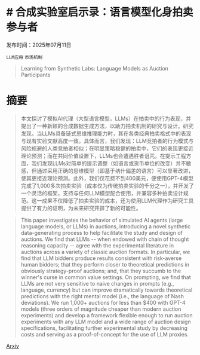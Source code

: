 # # 合成实验室启示录：语言模型化身拍卖参与者

发布时间：2025年07月11日

`LLM应用` `市场机制`

> Learning from Synthetic Labs: Language Models as Auction Participants

# 摘要

> 本文探讨了模拟AI代理（大型语言模型，LLMs）在拍卖中的行为表现，并提出了一种新颖的合成数据生成方法，以助力拍卖机制的研究与设计。研究发现，当LLMs具备链式思维推理能力时，其在各类经典拍卖格式中的表现与现有实验文献高度一致。具体而言，我们发现：LLM竞拍者的行为模式与风险规避的人类竞拍者相似；在明显策略稳健的拍卖中，它们的表现更接近理论预测；而在共同价值设置下，LLMs也会遭遇胜者诅咒。在提示工程方面，我们发现LLMs对简单的提示调整（如语言或货币单位的改变）并不敏感，但通过采用正确的思维模型（即基于纳什偏差的语言）可以显著改进，使其更接近理论预测。此外，我们仅花费不到400美元，便使用GPT-4模型完成了1,000多次拍卖实验（成本仅为传统拍卖实验的千分之一），并开发了一个灵活的框架，支持与任何LLM模型配合使用，并兼容多种拍卖设计规范。这一成果不仅降低了拍卖实验的成本，还为使用LLM代理作为研究工具提供了有力的证明，为未来研究开辟了新的可能性。

> This paper investigates the behavior of simulated AI agents (large language models, or LLMs) in auctions, introducing a novel synthetic data-generating process to help facilitate the study and design of auctions. We find that LLMs -- when endowed with chain of thought reasoning capacity -- agree with the experimental literature in auctions across a variety of classic auction formats. In particular, we find that LLM bidders produce results consistent with risk-averse human bidders; that they perform closer to theoretical predictions in obviously strategy-proof auctions; and, that they succumb to the winner's curse in common value settings. On prompting, we find that LLMs are not very sensitive to naive changes in prompts (e.g., language, currency) but can improve dramatically towards theoretical predictions with the right mental model (i.e., the language of Nash deviations). We run 1,000$+$ auctions for less than $\$$400 with GPT-4 models (three orders of magnitude cheaper than modern auction experiments) and develop a framework flexible enough to run auction experiments with any LLM model and a wide range of auction design specifications, facilitating further experimental study by decreasing costs and serving as a proof-of-concept for the use of LLM proxies.

[Arxiv](https://arxiv.org/abs/2507.09083)